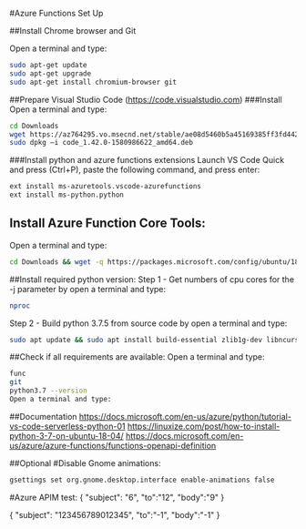 #Azure Functions Set Up

##Install Chrome browser and Git

Open a terminal and type:
```bash
sudo apt-get update
sudo apt-get upgrade
sudo apt-get install chromium-browser git 
```


##Prepare Visual Studio Code (https://code.visualstudio.com)
###Install
Open a terminal and type:
```bash
cd Downloads
wget https://az764295.vo.msecnd.net/stable/ae08d5460b5a45169385ff3fd44208f431992451/code_1.42.0-1580986622_amd64.deb
sudo dpkg –i code_1.42.0-1580986622_amd64.deb
```
###Install python and azure functions extensions
Launch VS Code Quick and press (Ctrl+P), paste the following command, and press enter:
```bash
ext install ms-azuretools.vscode-azurefunctions
ext install ms-python.python
```

## Install Azure Function Core Tools:
Open a terminal and type:
```bash
cd Downloads && wget -q https://packages.microsoft.com/config/ubuntu/18.04/packages-microsoft-prod.deb && sudo dpkg -i packages-microsoft-prod.deb && sudo apt-get update && sudo apt-get install azure-functions-core-tools
```



##Install required python version:
Step 1 - Get numbers of cpu cores for the -j parameter by open a terminal and type:
```bash
nproc 
```
Step 2 - Build python 3.7.5 from source code by open a terminal and type:
```bash
sudo apt update && sudo apt install build-essential zlib1g-dev libncurses5-dev libgdbm-dev libnss3-dev libssl-dev libreadline-dev libffi-dev wget && cd Downloads && wget https://www.python.org/ftp/python/3.7.5/Python-3.7.5.tgz && tar -xf Python-3.7.5.tgz && cd Python-3.7.5 && ./configure --enable-optimizations && make -j 4 && sudo make altinstall
```


##Check if all requirements are available:
Open a terminal and type:
```bash
func
git
python3.7 --version
Open a terminal and type:
```

##Documentation
https://docs.microsoft.com/en-us/azure/python/tutorial-vs-code-serverless-python-01
https://linuxize.com/post/how-to-install-python-3-7-on-ubuntu-18-04/
https://docs.microsoft.com/en-us/azure/azure-functions/functions-openapi-definition


##Optional
#Disable Gnome animations:
```bash
gsettings set org.gnome.desktop.interface enable-animations false
```

#Azure APIM test:
{
"subject": "6",
"to":"12",
"body":"9"
}

{
"subject": "123456789012345",
"to":"-1",
"body":"-1"
}
